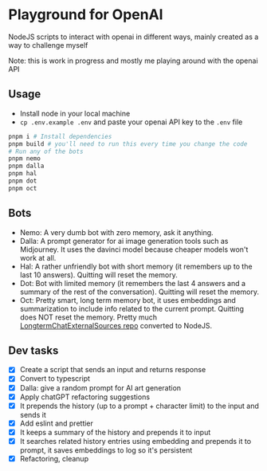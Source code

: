 # Playground for OpenAI

NodeJS scripts to interact with openai in different ways, mainly created as a way to challenge myself

Note: this is work in progress and mostly me playing around with the openai API

## Usage

- Install node in your local machine
- `cp .env.example .env` and paste your openai API key to the `.env` file

```bash
pnpm i # Install dependencies
pnpm build # you'll need to run this every time you change the code
# Run any of the bots
pnpm nemo
pnpm dalla
pnpm hal
pnpm dot
pnpm oct
```

## Bots

- Nemo: A very dumb bot with zero memory, ask it anything.
- Dalla: A prompt generator for ai image generation tools such as Midjourney. It uses the davinci model because cheaper models won't work at all.
- Hal: A rather unfriendly bot with short memory (it remembers up to the last 10 answers). Quitting will reset the memory.
- Dot: Bot with limited memory (it remembers the last 4 answers and a summary of the rest of the conversation). Quitting will reset the memory.
- Oct: Pretty smart, long term memory bot, it uses embeddings and summarization to include info related to the current prompt. Quitting does NOT reset the memory. Pretty much [LongtermChatExternalSources repo](https://github.com/daveshap/LongtermChatExternalSources) converted to NodeJS.

## Dev tasks

- [x] Create a script that sends an input and returns response
- [x] Convert to typescript
- [x] Dalla: give a random prompt for AI art generation
- [x] Apply chatGPT refactoring suggestions
- [x] It prepends the history (up to a prompt + character limit) to the input and sends it
- [x] Add eslint and prettier
- [x] It keeps a summary of the history and prepends it to input
- [x] It searches related history entries using embedding and prepends it to prompt, it saves embeddings to log so it's persistent
- [x] Refactoring, cleanup
